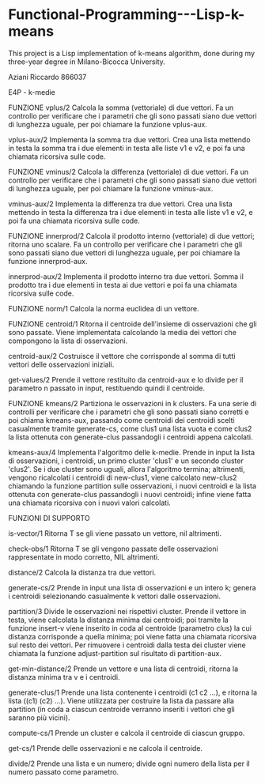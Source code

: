 # Functional-Programming---Lisp-k-means
This project is a Lisp implementation of k-means algorithm, done during my three-year degree in Milano-Bicocca University.

Aziani Riccardo 866037

E4P - k-medie

FUNZIONE vplus/2
Calcola la somma (vettoriale) di due vettori. Fa un controllo per verificare che i parametri che gli sono passati siano due vettori di lunghezza uguale, per poi chiamare la funzione vplus-aux.

vplus-aux/2
Implementa la somma tra due vettori. Crea una lista mettendo in testa la somma tra i due elementi in testa alle liste v1 e v2, e poi fa una chiamata ricorsiva sulle code.


FUNZIONE vminus/2
Calcola la differenza (vettoriale) di due vettori. Fa un controllo per verificare che i parametri che gli sono passati siano due vettori di lunghezza uguale, per poi chiamare la funzione vminus-aux.

vminus-aux/2
Implementa la differenza tra due vettori. Crea una lista mettendo in testa la differenza tra i due elementi in testa alle liste v1 e v2, e poi fa una chiamata ricorsiva sulle code.


FUNZIONE innerprod/2
Calcola il prodotto interno (vettoriale) di due vettori; ritorna uno scalare. Fa un controllo per verificare che i parametri che gli sono passati siano due vettori di lunghezza uguale, per poi chiamare la funzione innerprod-aux.

innerprod-aux/2
Implementa il prodotto interno tra due vettori. Somma il prodotto tra i due elementi in testa ai due vettori e poi fa una chiamata ricorsiva sulle code.


FUNZIONE norm/1
Calcola la norma euclidea di un vettore.


FUNZIONE centroid/1
Ritorna il centroide dell'insieme di osservazioni che gli sono passate. Viene implementata calcolando la media dei vettori che compongono la lista di osservazioni.

centroid-aux/2
Costruisce il vettore che corrisponde al somma di tutti vettori delle osservazioni iniziali.

get-values/2
Prende il vettore restituito da centroid-aux e lo divide per il parametro n passato in input, restituendo quindi il centroide.


FUNZIONE kmeans/2
Partiziona le osservazioni in k clusters. Fa una serie di controlli per verificare che i parametri che gli sono passati siano corretti e poi chiama kmeans-aux, passando come centroidi dei centroidi scelti casualmente tramite generate-cs, come clus1 una lista vuota e come clus2 la lista ottenuta con generate-clus passandogli i centroidi appena calcolati.

kmeans-aux/4
Implementa l'algoritmo delle k-medie. Prende in input la lista di osservazioni, i centroidi, un primo cluster 'clus1' e un secondo cluster 'clus2'. 
Se i due cluster sono uguali, allora l'algoritmo termina; altrimenti, vengono ricalcolati i centroidi di new-clus1, viene calcolato new-clus2 chiamando la funzione partition sulle osservazioni, i nuovi centroidi e la lista ottenuta con generate-clus passandogli i nuovi centroidi; infine viene fatta una chiamata ricorsiva con i nuovi valori calcolati.


FUNZIONI DI SUPPORTO

is-vector/1
Ritorna T se gli viene passato un vettore, nil altrimenti.


check-obs/1
Ritorna T se gli vengono passate delle osservazioni rappresentate in modo corretto, NIL altrimenti.


distance/2
Calcola la distanza tra due vettori.


generate-cs/2
Prende in input una lista di osservazioni e un intero k; genera i centroidi selezionando casualmente k vettori dalle osservazioni.


partition/3
Divide le osservazioni nei rispettivi cluster.
Prende il vettore in testa, viene calcolata la distanza minima dai centroidi; poi tramite la funzione insert-v viene inserito in coda al centroide (parametro clus) la cui distanza corrisponde a quella minima; poi viene fatta una chiamata ricorsiva sul resto dei vettori.
Per rimuovere i centroidi dalla testa dei cluster viene chiamata la funzione adjust-partition sul risultato di partition-aux.


get-min-distance/2
Prende un vettore e una lista di centroidi, ritorna la distanza minima tra v e i centroidi.


generate-clus/1
Prende una lista contenente i centroidi (c1 c2 ...), e ritorna la lista ((c1) (c2) ...). Viene utilizzata per costruire la lista da passare alla partition (in coda a ciascun centroide verranno inseriti i vettori che gli saranno più vicini).


compute-cs/1
Prende un cluster e calcola il centroide di ciascun gruppo.


get-cs/1
Prende delle osservazioni e ne calcola il centroide.


divide/2
Prende una lista e un numero; divide ogni numero della lista per il numero passato come parametro.
